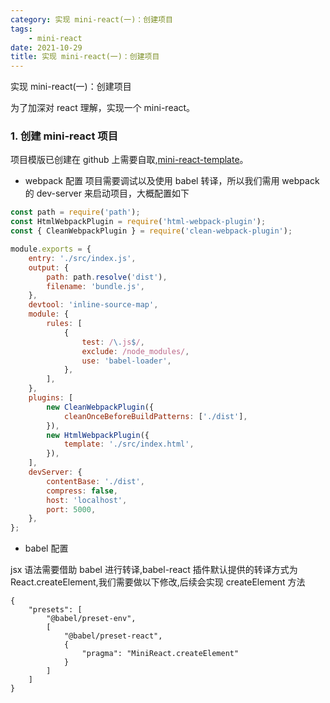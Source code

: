 ```yaml
---
category: 实现 mini-react(一)：创建项目
tags:
    - mini-react
date: 2021-10-29
title: 实现 mini-react(一)：创建项目
---
```


实现 mini-react(一)：创建项目

<!-- more -->

为了加深对 react 理解，实现一个 mini-react。

### 1. 创建 mini-react 项目

项目模版已创建在 github 上需要自取,[mini-react-template](https://github.com/lizixin519/mini-react-template)。

-   webpack 配置
    项目需要调试以及使用 babel 转译，所以我们需用 webpack 的 dev-server 来启动项目，大概配置如下

```js
const path = require('path');
const HtmlWebpackPlugin = require('html-webpack-plugin');
const { CleanWebpackPlugin } = require('clean-webpack-plugin');

module.exports = {
    entry: './src/index.js',
    output: {
        path: path.resolve('dist'),
        filename: 'bundle.js',
    },
    devtool: 'inline-source-map',
    module: {
        rules: [
            {
                test: /\.js$/,
                exclude: /node_modules/,
                use: 'babel-loader',
            },
        ],
    },
    plugins: [
        new CleanWebpackPlugin({
            cleanOnceBeforeBuildPatterns: ['./dist'],
        }),
        new HtmlWebpackPlugin({
            template: './src/index.html',
        }),
    ],
    devServer: {
        contentBase: './dist',
        compress: false,
        host: 'localhost',
        port: 5000,
    },
};
```

-   babel 配置

jsx 语法需要借助 babel 进行转译,babel-react 插件默认提供的转译方式为 React.createElement,我们需要做以下修改,后续会实现 createElement 方法

```
{
    "presets": [
        "@babel/preset-env",
        [
            "@babel/preset-react",
            {
                "pragma": "MiniReact.createElement"
            }
        ]
    ]
}
```
